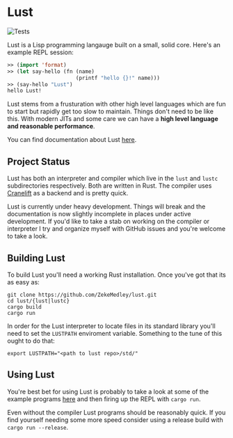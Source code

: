 # Lust
![Tests](https://github.com/ZekeMedley/lust/workflows/Rust/badge.svg)

Lust is a Lisp programming langauge built on a small, solid
core. Here's an example REPL session:

```lisp
>> (import 'format)
>> (let say-hello (fn (name)
                      (printf "hello {}!" name)))
>> (say-hello "Lust")
hello Lust!
```

Lust stems from a frusturation with other high level languages which
are fun to start but rapidly get too slow to maintain. Things don't
need to be like this. With modern JITs and some care we can have a
**high level language and reasonable performance**.

You can find documentation about Lust
[here](https://zmedley.com/lust).

## Project Status

Lust has both an interpreter and compiler which live in the `lust` and
`lustc` subdirectories respectively. Both are written in Rust. The
compiler uses
[Cranelift](https://github.com/bytecodealliance/wasmtime/tree/main/cranelift)
as a backend and is pretty quick.

Lust is currently under heavy development. Things will break and the
documentation is now slightly incomplete in places under active
development. If you'd like to take a stab on working on the compiler
or interpreter I try and organize myself with GitHub issues and you're
welcome to take a look.

## Building Lust

To build Lust you'll need a working Rust installation. Once you've got
that its as easy as:

```
git clone https://github.com/ZekeMedley/lust.git
cd lust/{lust|lustc}
cargo build
cargo run
```

In order for the Lust interpreter to locate files in its standard
library you'll need to set the `LUSTPATH` enviroment
variable. Something to the tune of this ought to do that:

```
export LUSTPATH="<path to lust repo>/std/"
```

## Using Lust

You're best bet for using Lust is probably to take a look at some of
the example programs
[here](https://github.com/ZekeMedley/lust/tree/master/lust/lust-programs)
and then firing up the REPL with `cargo run`.

Even without the compiler Lust programs should be reasonably quick. If
you find yourself needing some more speed consider using a release
build with `cargo run --release`.

